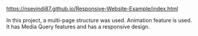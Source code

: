 https://nsevindi87.github.io/Responsive-Website-Example/index.html

In this project, a multi-page structure was used.
Animation feature is used.
It has Media Query features and has a responsive design.
